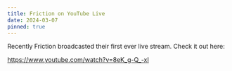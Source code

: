 ```yaml
---
title: Friction on YouTube Live 
date: 2024-03-07
pinned: true
---
```


Recently Friction broadcasted their first ever live stream. Check it out here:  

https://www.youtube.com/watch?v=8eK_g-Q_-xI
